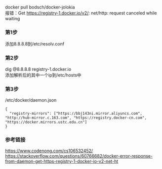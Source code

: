 docker pull bodsch/docker-jolokia  
报错：Get https://registry-1.docker.io/v2/: net/http: request canceled while waiting  

### 第1步
添加8.8.8.8到/etc/resolv.conf  
### 第2步
dig @8.8.8.8 registry-1.docker.io  
添加解析后的其中一个ip到/etc/hosts中  
### 第3步
/etc/docker/daemon.json
```
{
  "registry-mirrors": ["https://bbj143ni.mirror.aliyuncs.com", "http://hub-mirror.c.163.com", "https://registry.docker-cn.com", "https://docker.mirrors.ustc.edu.cn"]
}
```

### 参考链接
https://www.codenong.com/cs106532452/  
https://stackoverflow.com/questions/60766682/docker-error-response-from-daemon-get-https-registry-1-docker-io-v2-net-ht  
